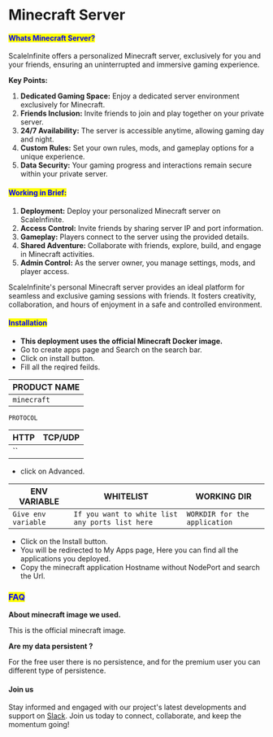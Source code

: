 # Minecraft Server

#### <mark style="color:blue;">Whats Minecraft Server?</mark>

ScaleInfinite offers a personalized Minecraft server, exclusively for you and your friends, ensuring an uninterrupted and immersive gaming experience.

**Key Points:**

1. **Dedicated Gaming Space:** Enjoy a dedicated server environment exclusively for Minecraft.
2. **Friends Inclusion:** Invite friends to join and play together on your private server.
3. **24/7 Availability:** The server is accessible anytime, allowing gaming day and night.
4. **Custom Rules:** Set your own rules, mods, and gameplay options for a unique experience.
5. **Data Security:** Your gaming progress and interactions remain secure within your private server.

#### <mark style="color:blue;">**Working in Brief:**</mark>

1. **Deployment:** Deploy your personalized Minecraft server on ScaleInfinite.
2. **Access Control:** Invite friends by sharing server IP and port information.
3. **Gameplay:** Players connect to the server using the provided details.
4. **Shared Adventure:** Collaborate with friends, explore, build, and engage in Minecraft activities.
5. **Admin Control:** As the server owner, you manage settings, mods, and player access.

ScaleInfinite's personal Minecraft server provides an ideal platform for seamless and exclusive gaming sessions with friends. It fosters creativity, collaboration, and hours of enjoyment in a safe and controlled environment.

#### <mark style="color:blue;">Installation</mark>&#x20;

* &#x20;**This deployment uses the official Minecraft Docker image.**
* &#x20;Go to create apps page and Search on the search bar.
* &#x20;Click on install button.
* &#x20;Fill all the reqired feilds.

| PRODUCT NAME |
| ------------ |
| `minecraft`  |

`PROTOCOL`

| HTTP | TCP/UDP |
| ---- | ------- |
| \`\` |         |

* click on Advanced.

| ENV VARIABLE        | WHITELIST                                       | WORKING DIR                   |
| ------------------- | ----------------------------------------------- | ----------------------------- |
| `Give env variable` | `If you want to white list any ports list here` | `WORKDIR for the application` |

* &#x20;Click on the Install button.
* &#x20;You will be redirected to My Apps page, Here you can find all the applications you deployed.
* &#x20;Copy the minecraft application Hostname without NodePort and search the Url.

### <mark style="color:blue;">FAQ</mark>

**About minecraft image we used.**

This is the official minecraft image.

**Are my data persistent ?**

For the free user there is no persistence, and for the premium user you can different type of persistence.

#### Join us

Stay informed and engaged with our project's latest developments and support on [Slack](https://app.slack.com/client/T04QS32JX6E/C04QKEWE146). Join us today to connect, collaborate, and keep the momentum going! &#x20;
